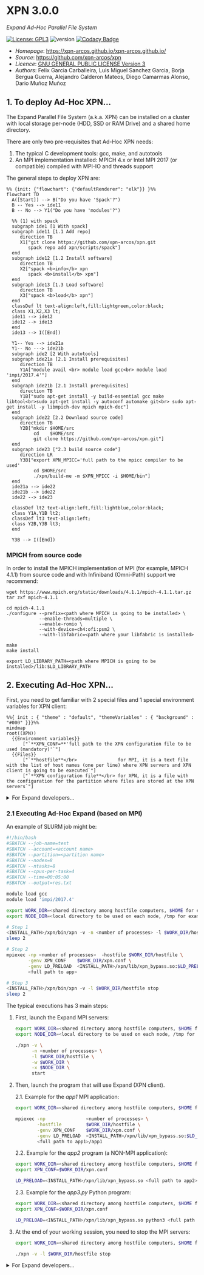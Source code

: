 # XPN 3.0.0

*Expand Ad-Hoc Parallel File System*

[![License: GPL3](https://img.shields.io/badge/License-GPL3-blue.svg)](https://opensource.org/licenses/GPL-3.0)
![version](https://img.shields.io/badge/version-3.0.0-blue)
[![Codacy Badge](https://app.codacy.com/project/badge/Grade/ca0c40db97f64698a2db9992cafdd4ab)](https://www.codacy.com/gh/xpn-arcos/xpn/dashboard?utm_source=github.com&amp;utm_medium=referral&amp;utm_content=xpn-arcos/xpn&amp;utm_campaign=Badge_Grade)

* *Homepage*: <https://xpn-arcos.github.io/xpn-arcos.github.io/>
* *Source*:   <https://github.com/xpn-arcos/xpn>
* *Licence*:  [GNU GENERAL PUBLIC LICENSE Version 3](https://github.com/dcamarmas/xpn/blob/master/COPYING)</br>
* *Authors*:  Felix Garcia Carballeira, Luis Miguel Sanchez Garcia, Borja Bergua Guerra, Alejandro Calderon Mateos, Diego Camarmas Alonso, Dario Muñoz Muñoz

## 1. To deploy Ad-Hoc XPN...

  The Expand Parallel File System (a.k.a. XPN) can be installed on a cluster with local storage per-node (HDD, SSD or RAM Drive) and a shared home directory.

  There are only two pre-requisites that Ad-Hoc XPN needs:
  1. The typical C development tools: gcc, make, and autotools
  2. An MPI implementation installed: MPICH 4.x or Intel MPI 2017 (or compatible) compiled with MPI-IO and threads support

  The general steps to deploy XPN are:
  ```mermaid
  %% {init: {"flowchart": {"defaultRenderer": "elk"}} }%%
  flowchart TD
    A([Start]) --> B("Do you have 'Spack'?")
    B -- Yes --> ide11
    B -- No --> Y1("Do you have 'modules'?")

    %% (1) with spack
    subgraph ide1 [1 With spack]
    subgraph ide11 [1.1 Add repo]
       direction TB
       X1["git clone https://github.com/xpn-arcos/xpn.git 
          spack repo add xpn/scripts/spack"]
    end
    subgraph ide12 [1.2 Install software]
       direction TB
       X2["spack <b>info</b> xpn
          spack <b>install</b> xpn"]
    end
    subgraph ide13 [1.3 Load software]
       direction TB
       X3["spack <b>load</b> xpn"]
    end
    classDef lt text-align:left,fill:lightgreen,color:black; 
    class X1,X2,X3 lt;
    ide11 --> ide12
    ide12 --> ide13
    end
    ide13 --> I([End])

    Y1-- Yes --> ide21a
    Y1-- No ---> ide21b
    subgraph ide2 [2 With autotools]
    subgraph ide21a [2.1 Install prerequisites]
       direction TB
       Y1A["module avail <br> module load gcc<br> module load 'impi/2017.4'"]
    end
    subgraph ide21b [2.1 Install prerequisites]
       direction TB
       Y1B["sudo apt-get install -y build-essential gcc make libtool<br>sudo apt-get install -y autoconf automake git<br> sudo apt-get install -y libmpich-dev mpich mpich-doc"]
    end
    subgraph ide22 [2.2 Download source code]
       direction TB
       Y2B["mkdir $HOME/src 
            cd    $HOME/src 
            git clone https://github.com/xpn-arcos/xpn.git"]
    end
    subgraph ide23 ["2.3 build source code"]
       direction LR
       Y3B["export XPN_MPICC='full path to the mpicc compiler to be used' 
            cd $HOME/src 
            ./xpn/build-me -m $XPN_MPICC -i $HOME/bin"]
    end
    ide21a --> ide22
    ide21b --> ide22
    ide22 --> ide23

    classDef lt2 text-align:left,fill:lightblue,color:black;
    class Y1A,Y1B lt2;
    classDef lt3 text-align:left;
    class Y2B,Y3B lt3;
    end

    Y3B --> I([End])
  ```


### MPICH from source code

 In order to install the MPICH implementation of MPI (for example, MPICH 4.1.1) from source code and with Infiniband (Omni-Path) support we recommend:
 ```
 wget https://www.mpich.org/static/downloads/4.1.1/mpich-4.1.1.tar.gz
 tar zxf mpich-4.1.1

 cd mpich-4.1.1
 ./configure --prefix=<path where MPICH is going to be installed> \
             --enable-threads=multiple \
             --enable-romio \
             --with-device=ch4:ofi:psm2 \
             --with-libfabric=<path where your libfabric is installed>

 make
 make install

 export LD_LIBRARY_PATH=<path where MPICH is going to be installed>/lib:$LD_LIBRARY_PATH
 ```


## 2. Executing Ad-Hoc XPN...

First, you need to get familiar with 2 special files and 1 special environment variables for XPN client:

  ```mermaid
  %%{ init : { "theme" : "default", "themeVariables" : { "background" : "#000" }}}%%
  mindmap
  root((XPN))
    {{Environment variables}}
        ["`**XPN_CONF=**'full path to the XPN configuration file to be used (mandatory)'`"]
    {{Files}}
        ["`**hostfile**</br>               for MPI, it is a text file with the list of host names (one per line) where XPN servers and XPN client is going to be executed`"]
        ["`**XPN configuration file**</br> for XPN, it is a file with the configuration for the partition where files are stored at the XPN servers`"]
```


<details>
<summary>For Expand developers...</summary>
You need to get familiar with 3 special files and 4 special environment variables for XPN client:

  ```mermaid
  %%{ init : { "theme" : "default", "themeVariables" : { "background" : "#000" }}}%%
  mindmap
  root((XPN))
    {{Files}}
        hostfile
        xpn cfg file
        dead file
    {{Environment variables}}
        XPN_CONF
        XPN_THREAD
        XPN_LOCALITY
        XPN_SCK_PORT
```

The 3 special files are:
* ```<hostfile>``` for MPI, it is a text file with the list of host names (one per line) where XPN servers and XPN client is going to be executed.
* ```<XPN configuration file>``` for XPN, it is a file with the configuration for the partition where files are stored at the XPN servers.
* ```<dead file>``` for XPN is a text file with the list of the servers to be stopped (one host name per line).

And the 4 special environment variables for XPN clients are:
* ```XPN_CONF```     with the full path to the XPN configuration file to be used (mandatory).
* ```XPN_THREAD```   with value 0 for without threads, value 1 for thread-on-demand and value 2 for pool-of-threads (optional, default: 0).
* ```XPN_LOCALITY``` with value 0 for without locality and value 1 for with locality (optional, default: 0).
* ```XPN_SCK_PORT``` with the port to use in internal comunications (opcional, default: 3456).
</details>


### 2.1 Executing Ad-Hoc Expand (based on MPI)

An example of SLURM job might be:
   ```bash
   #!/bin/bash
   #SBATCH --job-name=test
   #SBATCH --account=<account name>
   #SBATCH --partition=<partition name>
   #SBATCH --nodes=8
   #SBATCH --ntasks=8
   #SBATCH --cpus-per-task=4
   #SBATCH --time=00:05:00
   #SBATCH --output=res.txt

   module load gcc
   module load 'impi/2017.4'

   export WORK_DIR=<shared directory among hostfile computers, $HOME for example>
   export NODE_DIR=<local directory to be used on each node, /tmp for example>

   # Step 1
   <INSTALL_PATH>/xpn/bin/xpn -v -n <number of processes> -l $WORK_DIR/hostfile   -w $WORK_DIR -x $NODE_DIR   start
   sleep 2

   # Step 2
   mpiexec -np <number of processes>  -hostfile $WORK_DIR/hostfile \
           -genv XPN_CONF    $WORK_DIR/xpn.conf \
           -genv LD_PRELOAD  <INSTALL_PATH>/xpn/lib/xpn_bypass.so:$LD_PRELOAD \
           <full path to app>

   # Step 3
   <INSTALL_PATH>/xpn/bin/xpn -v -l $WORK_DIR/hostfile stop
   sleep 2
   ```

The typical executions has 3 main steps:
1. First, launch the Expand MPI servers:
   ```bash
   export WORK_DIR=<shared directory among hostfile computers, $HOME for example>
   export NODE_DIR=<local directory to be used on each node, /tmp for example>

   ./xpn -v \
         -n <number of processes> \
         -l $WORK_DIR/hostfile \
         -w $WORK_DIR \
         -x $NODE_DIR \
         start
   ```
2. Then, launch the program that will use Expand (XPN client).

   2.1. Example for the *app1* MPI application:
   ```bash
   export WORK_DIR=<shared directory among hostfile computers, $HOME for example>
   
   mpiexec -np               <number of processes> \
           -hostfile         $WORK_DIR/hostfile \
           -genv XPN_CONF    $WORK_DIR/xpn.conf \
           -genv LD_PRELOAD  <INSTALL_PATH>/xpn/lib/xpn_bypass.so:$LD_PRELOAD \
           <full path to app1>/app1
   ```
   2.2. Example for the *app2* program (a NON-MPI application):
   ```bash
   export WORK_DIR=<shared directory among hostfile computers, $HOME for example>
   export XPN_CONF=$WORK_DIR/xpn.conf
   
   LD_PRELOAD=<INSTALL_PATH>/xpn/lib/xpn_bypass.so <full path to app2>/app2
   ```
   2.3. Example for the *app3.py* Python program:
   ```bash
   export WORK_DIR=<shared directory among hostfile computers, $HOME for example>
   export XPN_CONF=$WORK_DIR/xpn.conf
   
   LD_PRELOAD=<INSTALL_PATH>/xpn/lib/xpn_bypass.so python3 <full path to app3>/app3.py
   ```
3. At the end of your working session, you need to stop the MPI servers:
   ```bash
   export WORK_DIR=<shared directory among hostfile computers, $HOME for example>
   
   ./xpn -v -l $WORK_DIR/hostfile stop
   ```

<details>
<summary>For Expand developers...</summary>
Summary:

```mermaid
sequenceDiagram
    session        ->> xpn_mpi_server: launch the Expand MPI server
    xpn_server     ->> mk_conf.sh: generate the XPN configuration file
    mk_conf.sh     ->> xpn.conf: generate the xpn.conf file
    xpn.conf      -->> xpn_mpi_server: read the XPN configuration file
    session        ->> XPN client: launch the program that will use Expand
    xpn.conf      -->> XPN client: read the XPN configuration file
    XPN client    -->> xpn_mpi_server: write and read data
    XPN client    -->> session: execution ends
    session        ->> xpn_mpi_server: stop the MPI server
```
</details>

